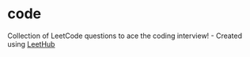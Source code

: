 # code
Collection of LeetCode questions to ace the coding interview! - Created using [LeetHub](https://github.com/QasimWani/LeetHub)
